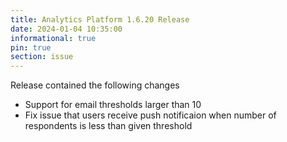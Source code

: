 ```yaml
---
title: Analytics Platform 1.6.20 Release
date: 2024-01-04 10:35:00
informational: true
pin: true
section: issue
---
```


Release contained the following changes

- Support for email thresholds larger than 10
- Fix issue that users receive push notificaion when number of respondents is less than given threshold
